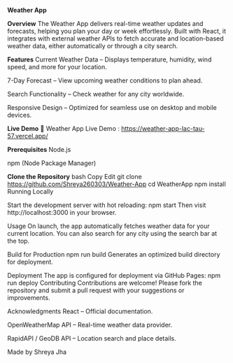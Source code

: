 **Weather App**

**Overview**
The Weather App delivers real-time weather updates and forecasts, helping you plan your day or week effortlessly. Built with React, it integrates with external weather APIs to fetch accurate and location-based weather data, either automatically or through a city search.

**Features**
Current Weather Data – Displays temperature, humidity, wind speed, and more for your location.

7-Day Forecast – View upcoming weather conditions to plan ahead.

Search Functionality – Check weather for any city worldwide.

Responsive Design – Optimized for seamless use on desktop and mobile devices.

**Live Demo**
🔗 Weather App Live Demo : https://weather-app-lac-tau-57.vercel.app/

**Prerequisites**
Node.js

npm (Node Package Manager)

**Clone the Repository**
bash
Copy
Edit
git clone https://github.com/Shreya260303/Weather-App
cd WeatherApp
npm install
Running Locally

Start the development server with hot reloading:
npm start
Then visit http://localhost:3000 in your browser.

Usage
On launch, the app automatically fetches weather data for your current location. You can also search for any city using the search bar at the top.

Build for Production
npm run build
Generates an optimized build directory for deployment.

Deployment
The app is configured for deployment via GitHub Pages:
npm run deploy
Contributing
Contributions are welcome! Please fork the repository and submit a pull request with your suggestions or improvements.

Acknowledgments
React – Official documentation.

OpenWeatherMap API – Real-time weather data provider.

RapidAPI / GeoDB API – Location search and place details.

Made by Shreya Jha
